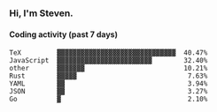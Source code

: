 ### Hi, I'm Steven.

#### Coding activity (past 7 days)
```
TeX         ▓▓▓▓▓▓▓▓▓▓▓▓▓▓▓▓▓▓▓▓▓▓▓▓▓▓▓▓▓▓  40.47%
JavaScript  ▓▓▓▓▓▓▓▓▓▓▓▓▓▓▓▓▓▓▓▓▓▓▓▓        32.40%
other       ▓▓▓▓▓▓▓                         10.21%
Rust        ▓▓▓▓▓                            7.63%
YAML        ▓▓                               3.94%
JSON        ▓▓                               3.27%
Go          ▓                                2.10%
```
